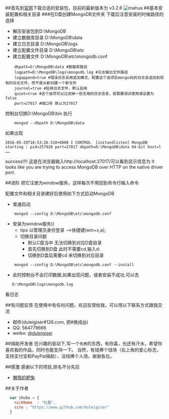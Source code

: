 ##首先到[官网](http://www.mongodb.org/downloads )下载合适的安装包，目前的最新版本为 v3.2.6
![mahua](mahua-logo.jpg)
##基本安装配置和相关目录
###在D盘创建MongoDB文件夹
下载后注意安装的时候路径的选择
* 解压安装包到D:\MongoDB
* 建立数据库目录 D:\MongoDB\data
* 建立日志目录 D:\MongoDB\logs
* 建立配置文件目录 D:\MongoDB\etc
* 建立配置文件 D:\MongoDB\etc\mongodb.conf
```code
    dbpath=D:\MongoDB\data #数据库路径
    logpath=D:\MongoDB\logs\mongodb.log #日志输出文件路径
    logappend=true #错误日志采用追加模式，配置这个选项后mongodb的日志会追加到现有的日志文件，而不是从新创建一个新文件
    journal=true #启用日志文件，默认启用
    quiet=true #这个选项可以过滤掉一些无用的日志信息，若需要调试使用请设置为false
    port=27017 #端口号 默认为27017
```
控制台切换D:\MongoDB\bin 执行
```code
    mongod --dbpath D:\MongoDB\data
```
如果出现
```code
2016-05-28T16:53:26.510+0800 I CONTROL  [initandlisten] MongoDB starting : pid=257920 port=27017 dbpath=D:\MongoDB\data 64-bit host=l
……
```
success!!!!
这是在浏览器输入http://localhost:27017/可以看到显示信息为
It looks like you are trying to access MongoDB over HTTP on the native driver port.

##进阶
把它注册为window服务，这样每次不用回到命令行输入命令

配置文件和相关目录建好后使用如下方式启动MongoDB
* 普通启动
```code
    mongod --config D:\MongoDB\etc\mongodb.conf
```
* 安装为window服务()
    * tips
    以管理员身份登录 -->快捷键(win+x,a);
   * 切换目录问题
        * 默认C盘当中 无法切换到对应D盘目录
        * 首先切换到D盘 此时不需要cd,输入d: 
        * 切换到D盘后需要cd 来切换到对应目录
```code
    mongod --config D:\MongoDB\etc\mongodb.conf --install
``` 
* 此时控制台不会打印数据,如果出现问题，或者安装不成功,可以去
```code
   D:\MongoDB\logs\mongodb.log
``` 
看日志

##有问题反馈
在使用中有任何问题，欢迎反馈给我，可以用以下联系方式跟我交流

* 邮件(duleigiser#126.com, 把#换成@)
* QQ: 564779666
* weibo: [@duleigiser](http://weibo.com/u/2356693923)

##捐助开发者
在兴趣的驱动下,写一个`免费`的东西，有欣喜，也还有汗水，希望你喜欢我的作品，同时也能支持一下。
当然，有钱捧个钱场（右上角的爱心标志，支持支付宝和PayPal捐助），没钱捧个人场，谢谢各位。

##感激
感谢以下的项目,排名不分先后

* [懒惰的肥兔](http://www.cnblogs.com/lzrabbit/p/3682510.html) 


##关于作者

```javascript
  var ihubo = {
    nickName  : "杜磊",
    site : "https://www.github.com/duleigiser"
  }
```
